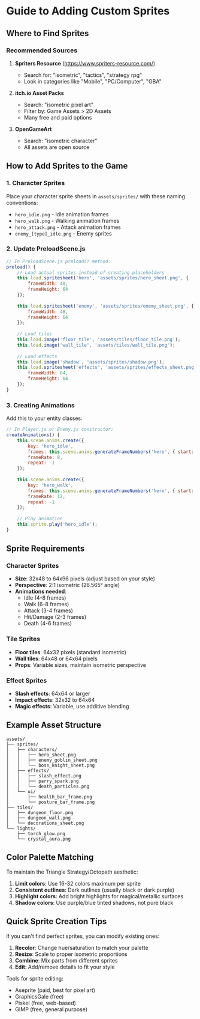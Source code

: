 # Guide to Adding Custom Sprites

## Where to Find Sprites

### Recommended Sources

1. **Spriters Resource** (https://www.spriters-resource.com/)
   - Search for: "isometric", "tactics", "strategy rpg"
   - Look in categories like "Mobile", "PC/Computer", "GBA"

2. **itch.io Asset Packs**
   - Search: "isometric pixel art"
   - Filter by: Game Assets > 2D Assets
   - Many free and paid options

3. **OpenGameArt**
   - Search: "isometric character"
   - All assets are open source

## How to Add Sprites to the Game

### 1. Character Sprites

Place your character sprite sheets in `assets/sprites/` with these naming conventions:
- `hero_idle.png` - Idle animation frames
- `hero_walk.png` - Walking animation frames
- `hero_attack.png` - Attack animation frames
- `enemy_[type]_idle.png` - Enemy sprites

### 2. Update PreloadScene.js

```javascript
// In PreloadScene.js preload() method:
preload() {
    // Load actual sprites instead of creating placeholders
    this.load.spritesheet('hero', 'assets/sprites/hero_sheet.png', {
        frameWidth: 48,
        frameHeight: 64
    });
    
    this.load.spritesheet('enemy', 'assets/sprites/enemy_sheet.png', {
        frameWidth: 48,
        frameHeight: 64
    });
    
    // Load tiles
    this.load.image('floor_tile', 'assets/tiles/floor_tile.png');
    this.load.image('wall_tile', 'assets/tiles/wall_tile.png');
    
    // Load effects
    this.load.image('shadow', 'assets/sprites/shadow.png');
    this.load.spritesheet('effects', 'assets/sprites/effects_sheet.png', {
        frameWidth: 64,
        frameHeight: 64
    });
}
```

### 3. Creating Animations

Add this to your entity classes:

```javascript
// In Player.js or Enemy.js constructor:
createAnimations() {
    this.scene.anims.create({
        key: 'hero_idle',
        frames: this.scene.anims.generateFrameNumbers('hero', { start: 0, end: 3 }),
        frameRate: 8,
        repeat: -1
    });
    
    this.scene.anims.create({
        key: 'hero_walk',
        frames: this.scene.anims.generateFrameNumbers('hero', { start: 4, end: 11 }),
        frameRate: 12,
        repeat: -1
    });
    
    // Play animation
    this.sprite.play('hero_idle');
}
```

## Sprite Requirements

### Character Sprites
- **Size**: 32x48 to 64x96 pixels (adjust based on your style)
- **Perspective**: 2:1 isometric (26.565° angle)
- **Animations needed**:
  - Idle (4-8 frames)
  - Walk (6-8 frames)
  - Attack (3-4 frames)
  - Hit/Damage (2-3 frames)
  - Death (4-6 frames)

### Tile Sprites
- **Floor tiles**: 64x32 pixels (standard isometric)
- **Wall tiles**: 64x48 or 64x64 pixels
- **Props**: Variable sizes, maintain isometric perspective

### Effect Sprites
- **Slash effects**: 64x64 or larger
- **Impact effects**: 32x32 to 64x64
- **Magic effects**: Variable, use additive blending

## Example Asset Structure

```
assets/
├── sprites/
│   ├── characters/
│   │   ├── hero_sheet.png
│   │   ├── enemy_goblin_sheet.png
│   │   └── boss_knight_sheet.png
│   ├── effects/
│   │   ├── slash_effect.png
│   │   ├── parry_spark.png
│   │   └── death_particles.png
│   └── ui/
│       ├── health_bar_frame.png
│       └── posture_bar_frame.png
├── tiles/
│   ├── dungeon_floor.png
│   ├── dungeon_wall.png
│   └── decorations_sheet.png
└── lights/
    ├── torch_glow.png
    └── crystal_aura.png
```

## Color Palette Matching

To maintain the Triangle Strategy/Octopath aesthetic:

1. **Limit colors**: Use 16-32 colors maximum per sprite
2. **Consistent outlines**: Dark outlines (usually black or dark purple)
3. **Highlight colors**: Add bright highlights for magical/metallic surfaces
4. **Shadow colors**: Use purple/blue tinted shadows, not pure black

## Quick Sprite Creation Tips

If you can't find perfect sprites, you can modify existing ones:

1. **Recolor**: Change hue/saturation to match your palette
2. **Resize**: Scale to proper isometric proportions
3. **Combine**: Mix parts from different sprites
4. **Edit**: Add/remove details to fit your style

Tools for sprite editing:
- Aseprite (paid, best for pixel art)
- GraphicsGale (free)
- Piskel (free, web-based)
- GIMP (free, general purpose)